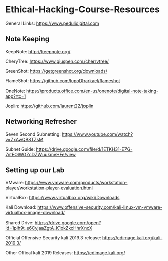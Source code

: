 # Ethical-Hacking-Course-Resources
General Links: https://www.pedulidigital.com

## Note Keeping
KeepNote: http://keepnote.org/

CheryTree: https://www.giuspen.com/cherrytree/

GreenShot: https://getgreenshot.org/downloads/

FlameShot: https://github.com/lupoDharkael/flameshot

OneNote: https://products.office.com/en-us/onenote/digital-note-taking-app?rtc=1

Joplin: https://github.com/laurent22/joplin

## Networking Refresher
Seven Second Subnetting: https://www.youtube.com/watch?v=ZxAwQB8TZsM

Subnet Guide: https://drive.google.com/file/d/1ETKH31-E7G-7ntEOlWGZcDZWuukmeHFe/view

## Setting up our Lab
VMware: https://www.vmware.com/products/workstation-player/workstation-player-evaluation.html

VirtualBox: https://www.virtualbox.org/wiki/Downloads

Kali Download: https://www.offensive-security.com/kali-linux-vm-vmware-virtualbox-image-download/

Shared Drive: https://drive.google.com/open?id=1pIh9t_e6CyjaaZgtA_K1okZkcHhrXncX

Official Offensive Security kali 2019.3 release: https://cdimage.kali.org/kali-2019.3/

Other Offical kali 2019 Releases: https://cdimage.kali.org/
